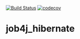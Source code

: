 [![Build Status](https://travis-ci.org/yurydoronin/job4j_hibernate.svg?branch=master)](https://travis-ci.org/yurydoronin/job4j_hibernate)
[![codecov](https://codecov.io/gh/yurydoronin/job4j_hibernate/branch/master/graph/badge.svg)](https://codecov.io/gh/yurydoronin/job4j_hibernate)
# job4j_hibernate